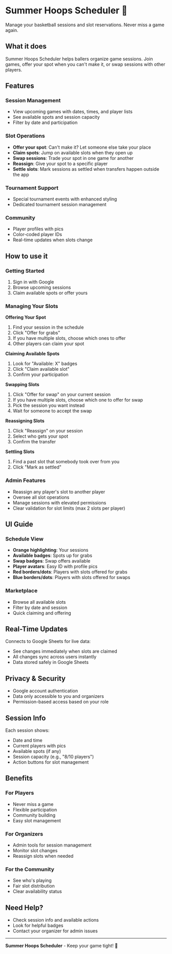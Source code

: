 # Summer Hoops Scheduler 🏀

Manage your basketball sessions and slot reservations. Never miss a game again.

## What it does

Summer Hoops Scheduler helps ballers organize game sessions. Join games, offer your spot when you can't make it, or swap sessions with other players.

## Features

### Session Management
- View upcoming games with dates, times, and player lists
- See available spots and session capacity
- Filter by date and participation

### Slot Operations
- **Offer your spot**: Can't make it? Let someone else take your place
- **Claim spots**: Jump on available slots when they open up
- **Swap sessions**: Trade your spot in one game for another
- **Reassign**: Give your spot to a specific player
- **Settle slots**: Mark sessions as settled when transfers happen outside the app

### Tournament Support
- Special tournament events with enhanced styling
- Dedicated tournament session management

### Community
- Player profiles with pics
- Color-coded player IDs
- Real-time updates when slots change

## How to use it

### Getting Started
1. Sign in with Google
2. Browse upcoming sessions
3. Claim available spots or offer yours

### Managing Your Slots

**Offering Your Spot**
1. Find your session in the schedule
2. Click "Offer for grabs"
3. If you have multiple slots, choose which ones to offer
4. Other players can claim your spot

**Claiming Available Spots**
1. Look for "Available: X" badges
2. Click "Claim available slot"
3. Confirm your participation

**Swapping Slots**
1. Click "Offer for swap" on your current session
2. If you have multiple slots, choose which one to offer for swap
3. Pick the session you want instead
4. Wait for someone to accept the swap

**Reassigning Slots**
1. Click "Reassign" on your session
2. Select who gets your spot
3. Confirm the transfer

**Settling Slots**
1. Find a past slot that somebody took over from you
2. Click "Mark as settled"

### Admin Features
- Reassign any player's slot to another player
- Oversee all slot operations
- Manage sessions with elevated permissions
- Clear validation for slot limits (max 2 slots per player)

## UI Guide

### Schedule View
- **Orange highlighting**: Your sessions
- **Available badges**: Spots up for grabs
- **Swap badges**: Swap offers available
- **Player avatars**: Easy ID with profile pics
- **Red borders/dots**: Players with slots offered for grabs
- **Blue borders/dots**: Players with slots offered for swaps

### Marketplace
- Browse all available slots
- Filter by date and session
- Quick claiming and offering

## Real-Time Updates

Connects to Google Sheets for live data:
- See changes immediately when slots are claimed
- All changes sync across users instantly
- Data stored safely in Google Sheets

## Privacy & Security

- Google account authentication
- Data only accessible to you and organizers
- Permission-based access based on your role

## Session Info

Each session shows:
- Date and time
- Current players with pics
- Available spots (if any)
- Session capacity (e.g., "8/10 players")
- Action buttons for slot management

## Benefits

### For Players
- Never miss a game
- Flexible participation
- Community building
- Easy slot management

### For Organizers
- Admin tools for session management
- Monitor slot changes
- Reassign slots when needed

### For the Community
- See who's playing
- Fair slot distribution
- Clear availability status

## Need Help?

- Check session info and available actions
- Look for helpful badges
- Contact your organizer for admin issues

---

**Summer Hoops Scheduler** - Keep your game tight! 🏀 